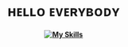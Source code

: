 <h1 align="center">ʜᴇʟʟᴏ ᴇᴠᴇʀʏʙᴏᴅʏ</h1>

<h4 align="center">

   [![My Skills](https://skillicons.dev/icons?i=java,idea,maven,gradle,mysql&theme=dark)](https://github.com/MishaNeYT)

</h4>
